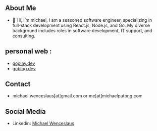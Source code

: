 ## About Me
- 👋 Hi, I’m michael, I am a seasoned software engineer, specializing in full-stack development using React.js, Node.js, and Go. My diverse background includes roles in software development, IT support, and consulting.
    
## personal web :
  -  [goplay.dev](https://goplay.dev)
  -  [goblog.dev](https://goblog.dev)
 
## Contact
- michael.wenceslaus[at]gmail.com or me[at]michaelputong.com

## Social Media
- Linkedin: [Michael Wenceslaus](https://id.linkedin.com/in/michael-wenceslaus)

<!---
michaelwp/michaelwp is a ✨ special ✨ repository because its `README.md` (this file) appears on your GitHub profile.
You can click the Preview link to take a look at your changes.
--->
